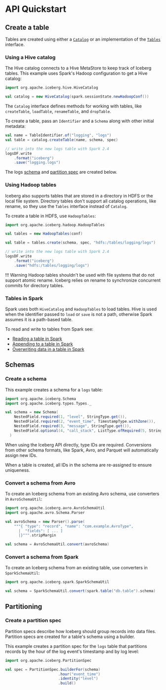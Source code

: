 # API Quickstart

## Create a table

Tables are created using either a [`Catalog`](/javadoc/master/index.html?org/apache/iceberg/catalog/Catalog.html) or an implementation of the [`Tables`](/javadoc/master/index.html?org/apache/iceberg/Tables.html) interface.

### Using a Hive catalog

The Hive catalog connects to a Hive MetaStore to keep track of Iceberg tables. This example uses Spark's Hadoop configuration to get a Hive catalog:

```scala
import org.apache.iceberg.hive.HiveCatalog

val catalog = new HiveCatalog(spark.sessionState.newHadoopConf())
```

The `Catalog` interface defines methods for working with tables, like `createTable`, `loadTable`, `renameTable`, and `dropTable`.

To create a table, pass an `Identifier` and a `Schema` along with other initial metadata:

```scala
val name = TableIdentifier.of("logging", "logs")
val table = catalog.createTable(name, schema, spec)

// write into the new logs table with Spark 2.4
logsDF.write
    .format("iceberg")
    .save("logging.logs")
```

The logs [schema](#create-a-schema) and [partition spec](#create-a-partition-spec) are created below.

### Using Hadoop tables

Iceberg also supports tables that are stored in a directory in HDFS or the local file system. Directory tables don't support all catalog operations, like rename, so they use the `Tables` interface instead of `Catalog`.

To create a table in HDFS, use `HadoopTables`:

```scala
import org.apache.iceberg.hadoop.HadoopTables

val tables = new HadoopTables(conf)

val table = tables.create(schema, spec, "hdfs:/tables/logging/logs")

// write into the new logs table with Spark 2.4
logsDF.write
    .format("iceberg")
    .save("hdfs:/tables/logging/logs")
```

!!! Warning
    Hadoop tables shouldn't be used with file systems that do not support atomic rename. Iceberg relies on rename to synchronize concurrent commits for directory tables.

### Tables in Spark

Spark uses both `HiveCatalog` and `HadoopTables` to load tables. Hive is used when the identifier passed to `load` or `save` is not a path, otherwise Spark assumes it is a path-based table.

To read and write to tables from Spark see:

* [Reading a table in Spark](../spark#reading-an-iceberg-table)
* [Appending to a table in Spark](../spark#appending-data)
* [Overwriting data in a table in Spark](../spark#overwriting-data)


## Schemas

### Create a schema

This example creates a schema for a `logs` table:

```scala
import org.apache.iceberg.Schema
import org.apache.iceberg.types.Types._

val schema = new Schema(
    NestedField.required(1, "level", StringType.get()),
    NestedField.required(2, "event_time", TimestampType.withZone()),
    NestedField.required(3, "message", StringType.get()),
    NestedField.optional(4, "call_stack", ListType.ofRequired(5, StringType.get()))
  )
```

When using the Iceberg API directly, type IDs are required. Conversions from other schema formats, like Spark, Avro, and Parquet will automatically assign new IDs.

When a table is created, all IDs in the schema are re-assigned to ensure uniqueness.

### Convert a schema from Avro

To create an Iceberg schema from an existing Avro schema, use converters in `AvroSchemaUtil`:

```scala
import org.apache.iceberg.avro.AvroSchemaUtil
import org.apache.avro.Schema.Parser

val avroSchema = new Parser().parse(
    """{ "type": "record", "name": "com.example.AvroType",
      |  "fields": [ ... ]
      |}""".stripMargin

val schema = AvroSchemaUtil.convert(avroSchema)
```

### Convert a schema from Spark

To create an Iceberg schema from an existing table, use converters in `SparkSchemaUtil`:

```scala
import org.apache.iceberg.spark.SparkSchemaUtil

val schema = SparkSchemaUtil.convert(spark.table("db.table").schema)
```


## Partitioning

### Create a partition spec

Partition specs describe how Iceberg should group records into data files. Partition specs are created for a table's schema using a builder.

This example creates a partition spec for the `logs` table that partitions records by the hour of the log event's timestamp and by log level:

```scala
import org.apache.iceberg.PartitionSpec

val spec = PartitionSpec.builderFor(schema)
                        .hour("event_time")
                        .identity("level")
                        .build()
```
